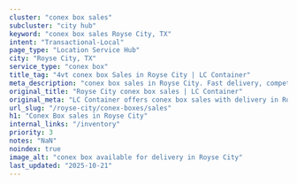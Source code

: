 ```yaml
---
cluster: "conex box sales"
subcluster: "city hub"
keyword: "conex box sales Royse City, TX"
intent: "Transactional-Local"
page_type: "Location Service Hub"
city: "Royse City, TX"
service_type: "conex box"
title_tag: "4vt conex box Sales in Royse City | LC Container"
meta_description: "conex box sales in Royse City. Fast delivery, competitive pricing. Serving conex boxes area. Quote ID: VZV. Call (214) 524-4168 for your free quote today."
original_title: "Royse City conex box sales | LC Container"
original_meta: "LC Container offers conex box sales with delivery in Royse City, TX. Local. Fast quotes. Since 2003."
url_slug: "/royse-city/conex-boxes/sales"
h1: "Conex Box sales in Royse City"
internal_links: "/inventory"
priority: 3
notes: "NaN"
noindex: true
image_alt: "conex box available for delivery in Royse City"
last_updated: "2025-10-21"
---
```


<!-- TODO: Add unique city/inventory copy, images, and internal links here. -->
